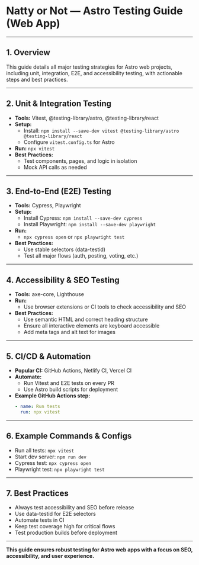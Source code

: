 # Natty or Not — Astro Testing Guide (Web App)

---

## 1. Overview

This guide details all major testing strategies for Astro web projects, including unit, integration, E2E, and accessibility testing, with actionable steps and best practices.

---

## 2. Unit & Integration Testing

- **Tools:** Vitest, @testing-library/astro, @testing-library/react
- **Setup:**
  - Install: `npm install --save-dev vitest @testing-library/astro @testing-library/react`
  - Configure `vitest.config.ts` for Astro
- **Run:** `npx vitest`
- **Best Practices:**
  - Test components, pages, and logic in isolation
  - Mock API calls as needed

---

## 3. End-to-End (E2E) Testing

- **Tools:** Cypress, Playwright
- **Setup:**
  - Install Cypress: `npm install --save-dev cypress`
  - Install Playwright: `npm install --save-dev playwright`
- **Run:**
  - `npx cypress open` or `npx playwright test`
- **Best Practices:**
  - Use stable selectors (data-testid)
  - Test all major flows (auth, posting, voting, etc.)

---

## 4. Accessibility & SEO Testing

- **Tools:** axe-core, Lighthouse
- **Run:**
  - Use browser extensions or CI tools to check accessibility and SEO
- **Best Practices:**
  - Use semantic HTML and correct heading structure
  - Ensure all interactive elements are keyboard accessible
  - Add meta tags and alt text for images

---

## 5. CI/CD & Automation

- **Popular CI:** GitHub Actions, Netlify CI, Vercel CI
- **Automate:**
  - Run Vitest and E2E tests on every PR
  - Use Astro build scripts for deployment
- **Example GitHub Actions step:**
  ```yaml
  - name: Run tests
    run: npx vitest
  ```

---

## 6. Example Commands & Configs

- Run all tests: `npx vitest`
- Start dev server: `npm run dev`
- Cypress test: `npx cypress open`
- Playwright test: `npx playwright test`

---

## 7. Best Practices

- Always test accessibility and SEO before release
- Use data-testid for E2E selectors
- Automate tests in CI
- Keep test coverage high for critical flows
- Test production builds before deployment

---

**This guide ensures robust testing for Astro web apps with a focus on SEO, accessibility, and user experience.** 